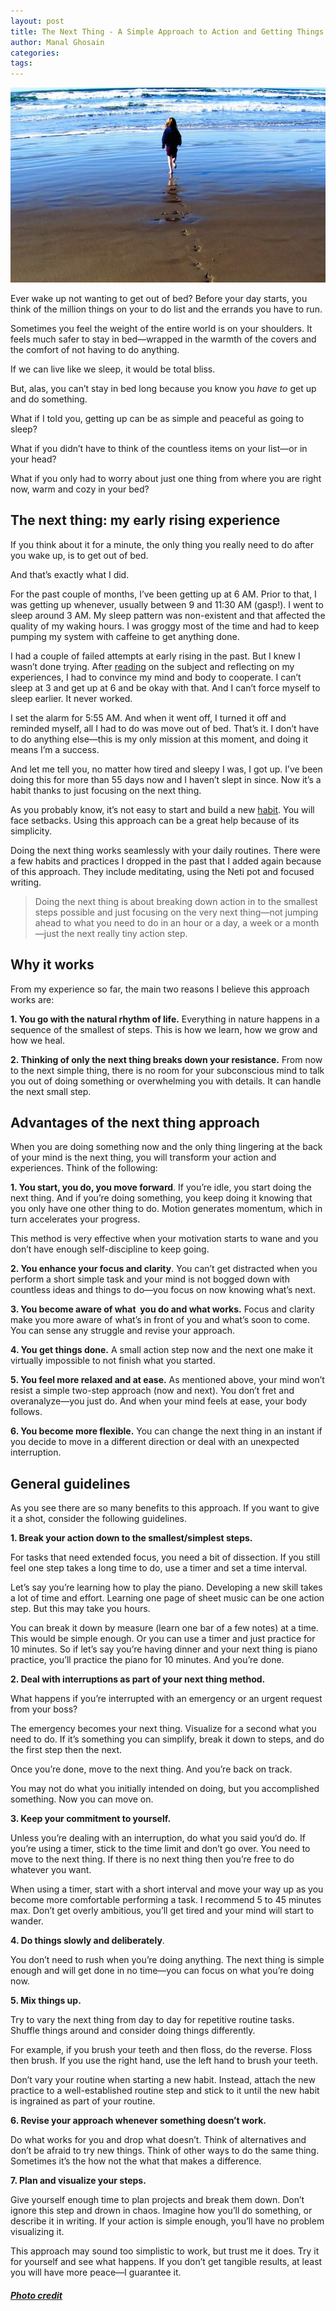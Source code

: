 ```yaml
---
layout: post
title: The Next Thing - A Simple Approach to Action and Getting Things Done
author: Manal Ghosain
categories:
tags:
---
```


![Small steps by the water](/images/next-step.jpg)

Ever wake up not wanting to get out of bed? Before your day starts, you think of the million things on your to do list and the errands you have to run. 

Sometimes you feel the weight of the entire world is on your shoulders. It feels much safer to stay in bed—wrapped in the warmth of the covers and the comfort of not having to do anything. 

If we can live like we sleep, it would be total bliss. 

But, alas, you can’t stay in bed long because you know you _have to_ get up and do something. 

What if I told you, getting up can be as simple and peaceful as going to sleep? 

What if you didn’t have to think of the countless items on your list—or in your head? 

What if you only had to worry about just one thing from where you are right now, warm and cozy in your bed? 

## The next thing: my early rising experience

If you think about it for a minute, the only thing you really need to do after you wake up, is to get out of bed. 

And that’s exactly what I did. 

For the past couple of months, I’ve been getting up at 6 AM. Prior to that, I was getting up whenever, usually between 9 and 11:30 AM (gasp!). I went to sleep around 3 AM. My sleep pattern was non-existent and that affected the quality of my waking hours. I was groggy most of the time and had to keep pumping my system with caffeine to get anything done. 

I had a couple of failed attempts at early rising in the past. But I knew I wasn’t done trying. After [reading](http://www.prolificliving.com/early-rising-falling-into-a-rhythm/) on the subject and reflecting on my experiences, I had to convince my mind and body to cooperate. I can’t sleep at 3 and get up at 6 and be okay with that. And I can’t force myself to sleep earlier. It never worked. 

I set the alarm for 5:55 AM. And when it went off, I turned it off and reminded myself, all I had to do was move out of bed. That’s it. I don’t have to do anything else—this is my only mission at this moment, and doing it means I’m a success. 

And let me tell you, no matter how tired and sleepy I was, I got up. I’ve been doing this for more than 55 days now and I haven’t slept in since. Now it’s a habit thanks to just focusing on the next thing. 

As you probably know, it’s not easy to start and build a new [habit](/a-simple-but-powerful-way-to-start-or-change-a-habit/). You will face setbacks. Using this approach can be a great help because of its simplicity. 

Doing the next thing works seamlessly with your daily routines. There were a few habits and practices I dropped in the past that I added again because of this approach. They include meditating, using the Neti pot and focused writing. 

> Doing the next thing is about breaking down action in to the smallest steps possible and just focusing on the very next thing—not jumping ahead to what you need to do in an hour or a day, a week or a month—just the next really tiny action step.

## Why it works

From my experience so far, the main two reasons I believe this approach works are: 

**1. You go with the natural rhythm of life.** Everything in nature happens in a sequence of the smallest of steps. This is how we learn, how we grow and how we heal. 

**2. Thinking of only the next thing breaks down your resistance.** From now to the next simple thing, there is no room for your subconscious mind to talk you out of doing something or overwhelming you with details. It can handle the next small step. 

## Advantages of the next thing approach

When you are doing something now and the only thing lingering at the back of your mind is the next thing, you will transform your action and experiences. Think of the following: 

**1. You start, you do, you move forward**. If you’re idle, you start doing the next thing. And if you’re doing something, you keep doing it knowing that you only have one other thing to do. Motion generates momentum, which in turn accelerates your progress. 

This method is very effective when your motivation starts to wane and you don’t have enough self-discipline to keep going. 

**2. You enhance your focus and clarity**. You can’t get distracted when you perform a short simple task and your mind is not bogged down with countless ideas and things to do—you focus on now knowing what’s next. 

**3. You become aware of what  you do and what works.** Focus and clarity make you more aware of what’s in front of you and what’s soon to come. You can sense any struggle and revise your approach. 

**4. You get things done.** A small action step now and the next one make it virtually impossible to not finish what you started. 

**5. You feel more relaxed and at ease.** As mentioned above, your mind won’t resist a simple two-step approach (now and next). You don’t fret and overanalyze—you just do. And when your mind feels at ease, your body follows. 

**6. You become more flexible.** You can change the next thing in an instant if you decide to move in a different direction or deal with an unexpected interruption.

## General guidelines

As you see there are so many benefits to this approach. If you want to give it a shot, consider the following guidelines. 

**1. Break your action down to the smallest/simplest steps.** 

For tasks that need extended focus, you need a bit of dissection. If you still feel one step takes a long time to do, use a timer and set a time interval. 

Let’s say you’re learning how to play the piano. Developing a new skill takes a lot of time and effort. Learning one page of sheet music can be one action step. But this may take you hours. 

You can break it down by measure (learn one bar of a few notes) at a time. This would be simple enough. Or you can use a timer and just practice for 10 minutes. So if let’s say you’re having dinner and your next thing is piano practice, you’ll practice the piano for 10 minutes. And you’re done. 

**2. Deal with interruptions as part of your next thing method.** 

What happens if you’re interrupted with an emergency or an urgent request from your boss? 

The emergency becomes your next thing. Visualize for a second what you need to do. If it’s something you can simplify, break it down to steps, and do the first step then the next. 

Once you’re done, move to the next thing. And you’re back on track. 

You may not do what you initially intended on doing, but you accomplished something. Now you can move on. 

**3. Keep your commitment to yourself.** 

Unless you’re dealing with an interruption, do what you said you‘d do. If you’re using a timer, stick to the time limit and don’t go over. You need to move to the next thing. If there is no next thing then you’re free to do whatever you want. 

When using a timer, start with a short interval and move your way up as you become more comfortable performing a task. I recommend 5 to 45 minutes max. Don’t get overly ambitious, you’ll get tired and your mind will start to wander. 

**4. Do things slowly and deliberately**. 

You don’t need to rush when you’re doing anything. The next thing is simple enough and will get done in no time—you can focus on what you’re doing now. 

**5. Mix things up.** 

Try to vary the next thing from day to day for repetitive routine tasks. Shuffle things around and consider doing things differently. 

For example, if you brush your teeth and then floss, do the reverse. Floss then brush. If you use the right hand, use the left hand to brush your teeth. 

Don’t vary your routine when starting a new habit. Instead, attach the new practice to a well-established routine step and stick to it until the new habit is ingrained as part of your routine.

**6. Revise your approach whenever something doesn’t work.**

Do what works for you and drop what doesn’t. Think of alternatives and don’t be afraid to try new things. Think of other ways to do the same thing. Sometimes it’s the how not the what that makes a difference.

**7. Plan and visualize your steps.**

Give yourself enough time to plan projects and break them down. Don’t ignore this step and drown in chaos. Imagine how you’ll do something, or describe it in writing. If your action is simple enough, you’ll have no problem visualizing it.

This approach may sound too simplistic to work, but trust me it does. Try it for yourself and see what happens. If you don’t get tangible results, at least you will have more peace—I guarantee it.

##### [Photo credit](https://www.flickr.com/photos/ralphhogaboom/3069803478/)